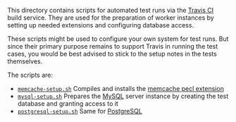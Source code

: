 This directory contains scripts for automated test runs via the [Travis CI](http://travis-ci.org) build service. They are used for the preparation of worker instances by setting up needed extensions and configuring database access.

These scripts might be used to configure your own system for test runs. But since their primary purpose remains to support Travis in running the test cases, you would be best advised to stick to the setup notes in the tests themselves.

The scripts are:

 - [`memcache-setup.sh`](memcache-setup.sh)
   Compiles and installs the [memcache pecl extension](http://pecl.php.net/package/memcache)
 - [`mysql-setup.sh`](mysql-setup.sh)
   Prepares the [MySQL](http://www.mysql.com) server instance by creating the test database and granting access to it
 - [`postgresql-setup.sh`](postgresql-setup.sh)
   Same for [PostgreSQL](http://www.postgresql.org/)
